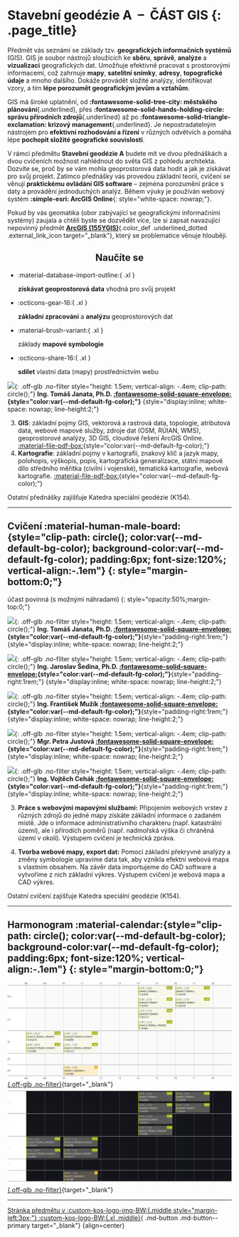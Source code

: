 
# Stavební geodézie A &nbsp;–&nbsp; ČÁST GIS {: .page_title}

Předmět vás seznámí se základy tzv. __geografických informačních systémů__ (GIS). GIS je soubor nástrojů sloužících ke __sběru__, __správě__, __analýze__ a __vizualizaci__ geografických dat. Umožňuje efektivně pracovat s prostorovými informacemi, což zahrnuje __mapy__, __satelitní snímky__, __adresy__, __topografické údaje__ a mnoho dalšího. Dokáže provádět složité analýzy, identifikovat vzory, a tím __lépe porozumět geografickým jevům a vztahům__.

GIS má široké uplatnění, od __:fontawesome-solid-tree-city: městského plánování__{.underlined}, přes __:fontawesome-solid-hands-holding-circle: správu přírodních zdrojů__{.underlined} až po __:fontawesome-solid-triangle-exclamation: krizový management__{.underlined}. Je nepostradatelným nástrojem pro __efektivní rozhodování a řízení__ v různých odvětvích a pomáhá lépe __pochopit složité geografické souvislosti__.

V rámci předmětu __Stavební geodézie A__ budete mít ve dvou přednáškách a dvou cvičeních možnost nahlédnout do světa GIS z pohledu architekta. Dozvíte se, proč by se vám mohla geoprostorová data hodit a jak je získávat pro svůj projekt. Zatímco přednášky vás provedou základní teorií, cvičení se věnují __praktickému ovládání GIS software__ – zejména porozumění práce s daty a provádění jednoduchých analýz. Během výuky je používán webový systém __:simple-esri: ArcGIS Online__{: style="white-space: nowrap;"}.

Pokud by vás geomatika (obor zabývající se geografickými informačními systémy) zaujala a chtěli byste se dozvědět více, lze si zapsat navazující nepovinný předmět [__ArcGIS (155YGIS)__](https://kos.cvut.cz/course-syllabus/155YGIS/ "stránka předmětu v KOS"){.color_def .underlined_dotted .external_link_icon target="_blank"}, který se problematice věnuje hlouběji.

<h2 style="text-align:center;">Naučíte se</h2>
<!-- styl je zde pridany HTML tagem (ne pomoci '##'), aby se text neobjevil v tabulce obsahu vlevo na strance -->

<div class="grid cards grid_icon_info smaller_padding" markdown> <!-- specificky format gridu (trida "grid_icon_info") na miru uvodni strance predmetu -->

-   :material-database-import-outline:{ .xl }

    __získávat geoprostorová data__ vhodná pro svůj projekt

-   :octicons-gear-16:{ .xl }

    __základní zpracování__ a __analýzu__ geoprostorových dat

-   :material-brush-variant:{ .xl }

    základy __mapové symbologie__

-   :octicons-share-16:{ .xl }

    __sdílet__ vlastní data (mapy) prostřednictvím webu

</div>
<!--
<div class="gallery_container" markdown>
![](./assets/index/01.jpg){: .no-filter }
![](./assets/index/02.jpg){: .no-filter }
![](./assets/index/03.jpg){: .no-filter }
![](./assets/index/04.jpg){: .no-filter }
![](./assets/index/05.jpg){: .no-filter }
![](./assets/index/06.jpg){: .no-filter }
![](./assets/index/07.jpg){: .no-filter }
![](./assets/index/08.jpg){: .no-filter }
![](./assets/index/09.jpg){: .no-filter }
![](./assets/index/10.jpg){: .no-filter }
![](./assets/index/11.jpg){: .no-filter }
![](./assets/index/12.jpg){: .no-filter }
</div>
-->
<!-- ## Doporučená literatura

1. Kolář, J.: Geografické informační systémy 10. Vydavatelství ČVUT, Praha 1998.
2. Rapant, P. (2006): Geoinformatika a geoinformační technologie. VŠB-TU Ostrava, 500 str. ISBN 80-248-1264-9.
3. Břehovský, M., Jedlička, K. (2005): Přednáškové texty pro Úvod do GIS. ZČU Plzeň, 116 s.
4. Hrubý M.: Geografické Informační Systémy (GIS) - Studijní opora. VÚT v Brně, 91 str.
5. Tuček J.: Geografické informační systémy, Praha Computer Press, 1998. -->

---

## Přednášky :material-lectern:{style="clip-path: circle(); color:var(--md-default-bg-color); background-color:var(--md-default-fg-color); padding:6px; font-size:120%; vertical-align:-.1em"} {: style="margin-bottom:0;"}

účast doporučená
{: style="opacity:50%;margin-top:0;"}

![](https://geomatics.fsv.cvut.cz/wp-content/uploads/2022/01/03-edit_export@0.5x-1.jpg){: .off-glb .no-filter style="height: 1.5em; vertical-align: -.4em; clip-path: circle();"}
__prof. Ing. Jiří Cajthaml, Ph.D. [:fontawesome-solid-square-envelope:](mailto:jiri.cajthaml@fsv.cvut.cz "jiri.cajthaml@fsv.cvut.cz"){style="color:var(--md-default-fg-color);"}__{style="padding-right:1rem;"}
{style="display:inline; white-space: nowrap; line-height:2;"}
<!-- kvuli zobrazovani na mobilu -->

![](https://geomatics.fsv.cvut.cz/wp-content/uploads/2022/01/iconmonstr-user-male-thin.png){: .off-glb .no-filter style="height: 1.5em; vertical-align: -.4em; clip-path: circle();"} __Ing. Tomáš Janata, Ph.D. [:fontawesome-solid-square-envelope:](mailto:tomas.janata@fsv.cvut.cz "tomas.janata@fsv.cvut.cz"){style="color:var(--md-default-fg-color);"}__
{style="display:inline; white-space: nowrap; line-height:2;"}
<!-- kvuli zobrazovani na mobilu -->

3. __GIS__: základní pojmy GIS, vektorová a rastrová data, topologie, atributová data, webové mapové služby, zdroje dat (OSM, RÚIAN, WMS), geoprostorové analýzy, 3D GIS, cloudové řešení ArcGIS Online. [:material-file-pdf-box:](# "stažení prezentace"){style="color:var(--md-default-fg-color);"}
4. __Kartografie__: základní pojmy v kartografii, znakový klíč a jazyk mapy, polohopis, výškopis, popis, kartografická generalizace, státní mapové dílo středního měřítka (civilní i vojenské), tematická kartografie, webová kartografie. [:material-file-pdf-box:](# "stažení prezentace"){style="color:var(--md-default-fg-color);"}

Ostatní přednášky zajišťuje Katedra speciální geodézie (K154).

---

## Cvičení :material-human-male-board:{style="clip-path: circle(); color:var(--md-default-bg-color); background-color:var(--md-default-fg-color); padding:6px; font-size:120%; vertical-align:-.1em"} {: style="margin-bottom:0;"}

účast povinná (s možnými náhradami)
{: style="opacity:50%;margin-top:0;"}

![](https://geomatics.fsv.cvut.cz/wp-content/uploads/2022/01/iconmonstr-user-male-thin.png){: .off-glb .no-filter style="height: 1.5em; vertical-align: -.4em; clip-path: circle();"}
__Ing. Tomáš Janata, Ph.D. [:fontawesome-solid-square-envelope:](mailto:tomas.janata@fsv.cvut.cz "tomas.janata@fsv.cvut.cz"){style="color:var(--md-default-fg-color);"}__{style="padding-right:1rem;"}
{style="display:inline; white-space: nowrap; line-height:2;"}
<!-- kvuli zobrazovani na mobilu -->

![](https://geomatics.fsv.cvut.cz/wp-content/uploads/2022/01/iconmonstr-user-male-thin.png){: .off-glb .no-filter style="height: 1.5em; vertical-align: -.4em; clip-path: circle();"}
__Ing. Jaroslav Šedina, Ph.D. [:fontawesome-solid-square-envelope:](mailto:jaroslav.sedina@fsv.cvut.cz "jaroslav.sedina@fsv.cvut.cz"){style="color:var(--md-default-fg-color);"}__{style="padding-right:1rem;"}
{style="display:inline; white-space: nowrap; line-height:2;"}
<!-- kvuli zobrazovani na mobilu -->

![](https://geomatics.fsv.cvut.cz/wp-content/uploads/2022/01/03-edit_export@0.75x-4.jpg){: .off-glb .no-filter style="height: 1.5em; vertical-align: -.4em; clip-path: circle();"}
__Ing. František Mužík [:fontawesome-solid-square-envelope:](mailto:frantisek.muzik@fsv.cvut.cz "frantisek.muzik@fsv.cvut.cz"){style="color:var(--md-default-fg-color);"}__{style="padding-right:1rem;"}
{style="display:inline; white-space: nowrap; line-height:2;"}
<!-- kvuli zobrazovani na mobilu -->

![](https://geomatics.fsv.cvut.cz/wp-content/uploads/2022/01/03-edit_export@0.5x-16.jpg){: .off-glb .no-filter style="height: 1.5em; vertical-align: -.4em; clip-path: circle();"}
__Mgr. Petra Justová [:fontawesome-solid-square-envelope:](mailto:petra.justova@fsv.cvut.cz "petra.justova@fsv.cvut.cz"){style="color:var(--md-default-fg-color);"}__{style="padding-right:1rem;"}
{style="display:inline; white-space: nowrap; line-height:2;"}
<!-- kvuli zobrazovani na mobilu -->

![](https://geomatics.fsv.cvut.cz/wp-content/uploads/2022/01/03-edit_export@0.3x.jpg){: .off-glb .no-filter style="height: 1.5em; vertical-align: -.4em; clip-path: circle();"}
__Ing. Vojtěch Cehák [:fontawesome-solid-square-envelope:](mailto:vojtech.cehak@fsv.cvut.cz "vojtech.cehak@fsv.cvut.cz"){style="color:var(--md-default-fg-color);"}__{style="padding-right:1rem;"}
{style="display:inline; white-space: nowrap; line-height:2;"}
<!-- kvuli zobrazovani na mobilu -->

3. __Práce s webovými mapovými službami:__ Připojením webových vrstev z různých zdrojů do jedné mapy získáte základní informace o zadaném místě. Jde o informace administrativního charakteru (např. katastrální území), ale i přírodích poměrů (např. nadmořská výška či chráněná území v okolí). Výstupem cvičení je technická zpráva.

4. __Tvorba webové mapy, export dat:__ Pomocí základní překryvné analýzy a změny symbologie upravíme data tak, aby vznikla efektní webová mapa s vlastním obsahem. Na závěr data importujeme do CAD software a vytvoříme z nich základní výkres. Výstupem cvičení je webová mapa a CAD výkres.

Ostatní cvičení zajišťuje Katedra speciální geodézie (K154).

---

## Harmonogram :material-calendar:{style="clip-path: circle(); color:var(--md-default-bg-color); background-color:var(--md-default-fg-color); padding:6px; font-size:120%; vertical-align:-.1em"} {: style="margin-bottom:0;"}

[![](./assets/index/schedule_light.svg#only-light){.off-glb .no-filter}](https://kos.cvut.cz/schedule/course/154SGEA/semester/B242){target="_blank"}
[![](./assets/index/schedule_dark.svg#only-dark){.off-glb .no-filter}](https://kos.cvut.cz/schedule/course/154SGEA/semester/B242){target="_blank"}

---

[Stránka předmětu v :custom-kos-logo-img-BW:{.middle style="margin-left:3px;"} :custom-kos-logo-BW:{.xl .middle}](https://kos.cvut.cz/course-syllabus/154SGEA/){ .md-button .md-button--primary target="_blank"}
{align=center}

<br>
